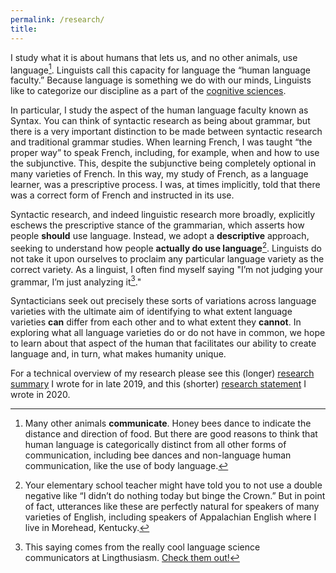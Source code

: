```yaml
---
permalink: /research/
title:
---
```


I study what it is about humans that lets us, and no other animals, use language[^1]. Linguists call this capacity for language the “human language faculty.” Because language is something we do with our minds, Linguists like to categorize our discipline as a part of the [cognitive sciences](https://en.wikipedia.org/wiki/Cognitive_science). 

In particular, I study the aspect of the human language faculty known as Syntax. You can think of syntactic research as being about grammar, but there is a very important distinction to be made between syntactic research and traditional grammar studies. When learning French, I was taught “the proper way” to speak French, including, for example, when and how to use the subjunctive. This, despite the subjunctive being completely optional in many varieties of French. In this way, my study of French, as a language learner, was a prescriptive process. I was, at times implicitly, told that there was a correct form of French and instructed in its use.

Syntactic research, and indeed linguistic research more broadly, explicitly eschews the prescriptive stance of the grammarian, which asserts how people **should** use language. Instead, we adopt a **descriptive** approach, seeking to understand how people **actually do use language**[^2]. Linguists do not take it upon ourselves to proclaim any particular language variety as the correct variety. As a linguist, I often find myself saying "I’m not judging your grammar, I’m just analyzing it[^3]."

Syntacticians seek out precisely these sorts of variations across language varieties with the ultimate aim of identifying to what extent language varieties **can** differ from each other and to what extent they **cannot**. In exploring what all language varieties do or do not have in common, we hope to learn about that aspect of the human that facilitates our ability to create language and, in turn, what makes humanity unique.

For a technical overview of my research please see this (longer) [research summary](https://DrDavidPotter.github.io/files/Potter-ResearchSummary2019.pdf) I wrote for in late 2019, and this (shorter) [research statement](https://DrDavidPotter.github.io/files/Potter-ResearchStatement2020.pdf) I wrote in 2020.

[^1]: Many other animals **communicate**. Honey bees dance to indicate the distance and direction of food. But there are good reasons to think that human language is categorically distinct from all other forms of communication, including bee dances and non-language human communication, like the use of body language.

[^2]: Your elementary school teacher might have told you to not use a double negative like “I didn’t do nothing today but binge the Crown.” But in point of fact, utterances like these are perfectly natural for speakers of many varieties of English, including speakers of Appalachian English where I live in Morehead, Kentucky.

[^3]: This saying comes from the really cool language science communicators at Lingthusiasm. [Check them out!](https://lingthusiasm.com)




















